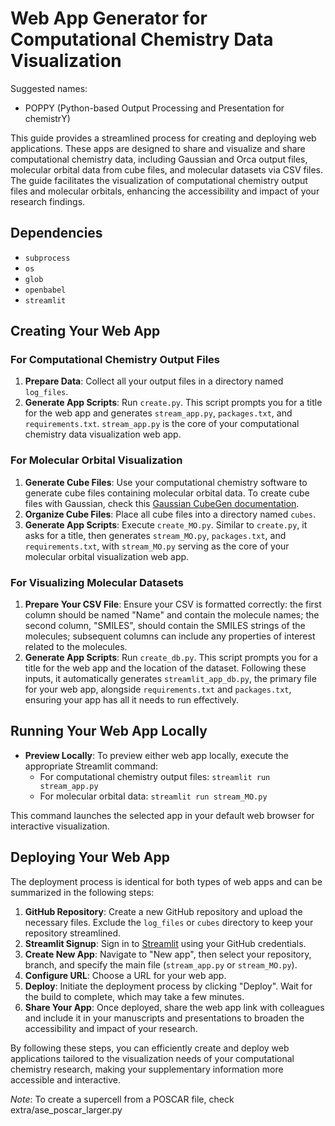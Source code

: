 # Web App Generator for Computational Chemistry Data Visualization
Suggested names:

- POPPY (Python-based Output Processing and Presentation for chemistrY)

  


This guide provides a streamlined process for creating and deploying web applications. These apps are designed to share and visualize and share computational chemistry data, including Gaussian and Orca output files, molecular orbital data from cube files, and molecular datasets via CSV files. The guide facilitates the visualization of computational chemistry output files and molecular orbitals, enhancing the accessibility and impact of your research findings.

## Dependencies

- `subprocess`
- `os`
- `glob`
- `openbabel` 
- `streamlit`

## Creating Your Web App

### For Computational Chemistry Output Files

1. **Prepare Data**: Collect all your output files in a directory named `log_files`.
2. **Generate App Scripts**: Run `create.py`. This script prompts you for a title for the web app and generates `stream_app.py`, `packages.txt`, and `requirements.txt`. `stream_app.py` is the core of your computational chemistry data visualization web app.

### For Molecular Orbital Visualization

1. **Generate Cube Files**: Use your computational chemistry software to generate cube files containing molecular orbital data. To create cube files with Gaussian, check this [Gaussian CubeGen documentation](https://gaussian.com/cubegen/). 
2. **Organize Cube Files**: Place all cube files into a directory named `cubes`.
3. **Generate App Scripts**: Execute `create_MO.py`. Similar to `create.py`, it asks for a title, then generates `stream_MO.py`, `packages.txt`, and `requirements.txt`, with `stream_MO.py` serving as the core of your molecular orbital visualization web app.

### For Visualizing Molecular Datasets

1. **Prepare Your CSV File**: Ensure your CSV is formatted correctly: the first column should be named "Name" and contain the molecule names; the second column, "SMILES", should contain the SMILES strings of the molecules; subsequent columns can include any properties of interest related to the molecules.
2. **Generate App Scripts**: Run `create_db.py`. This script prompts you for a title for the web app and the location of the dataset. Following these inputs, it automatically generates `streamlit_app_db.py`, the primary file for your web app, alongside `requirements.txt` and `packages.txt`, ensuring your app has all it needs to run effectively.

## Running Your Web App Locally

- **Preview Locally**: To preview either web app locally, execute the appropriate Streamlit command:
  - For computational chemistry output files: `streamlit run stream_app.py`
  - For molecular orbital data: `streamlit run stream_MO.py`
  

This command launches the selected app in your default web browser for interactive visualization.

## Deploying Your Web App

The deployment process is identical for both types of web apps and can be summarized in the following steps:

1. **GitHub Repository**: Create a new GitHub repository and upload the necessary files. Exclude the `log_files` or `cubes` directory to keep your repository streamlined.
2. **Streamlit Signup**: Sign in to [Streamlit](https://streamlit.io/) using your GitHub credentials.
3. **Create New App**: Navigate to "New app", then select your repository, branch, and specify the main file (`stream_app.py` or `stream_MO.py`).
4. **Configure URL**: Choose a URL for your web app.
5. **Deploy**: Initiate the deployment process by clicking "Deploy". Wait for the build to complete, which may take a few minutes.
6. **Share Your App**: Once deployed, share the web app link with colleagues and include it in your manuscripts and presentations to broaden the accessibility and impact of your research.

By following these steps, you can efficiently create and deploy web applications tailored to the visualization needs of your computational chemistry research, making your supplementary information more accessible and interactive.

*Note*: To create a supercell from a POSCAR file, check extra/ase_poscar_larger.py 



